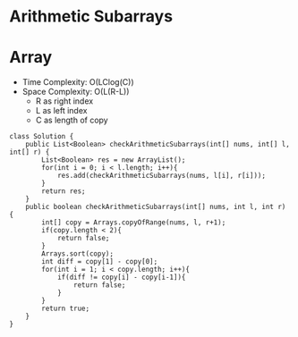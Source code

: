 # Arithmetic Subarrays
# Array
* Time Complexity: O(LClog(C))
* Space Complexity: O(L(R-L))
	* R as right index
	* L as left index
	* C as length of copy
```
class Solution {
    public List<Boolean> checkArithmeticSubarrays(int[] nums, int[] l, int[] r) {
        List<Boolean> res = new ArrayList();
        for(int i = 0; i < l.length; i++){
            res.add(checkArithmeticSubarrays(nums, l[i], r[i]));
        }
        return res;
    }
    public boolean checkArithmeticSubarrays(int[] nums, int l, int r) {
        int[] copy = Arrays.copyOfRange(nums, l, r+1);
        if(copy.length < 2){
            return false;
        }
        Arrays.sort(copy);
        int diff = copy[1] - copy[0];
        for(int i = 1; i < copy.length; i++){
            if(diff != copy[i] - copy[i-1]){
                return false;
            }
        }
        return true;
    }
}
```